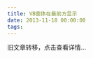 ```yaml
---
title: VB窗体在最前方显示
date: 2013-11-18 00:00:00
tags:
---
```


旧文章转移，点击查看详情...
<script src='/old/loader.js'></script>